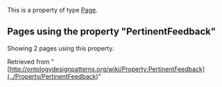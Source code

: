 This is a property of type [Page](../Type/Page "Type:Page").




  


## Pages using the property "PertinentFeedback"


Showing 2 pages using this property.



Retrieved from "[http://ontologydesignpatterns.org/wiki/Property:PertinentFeedback](../Property/PertinentFeedback)"